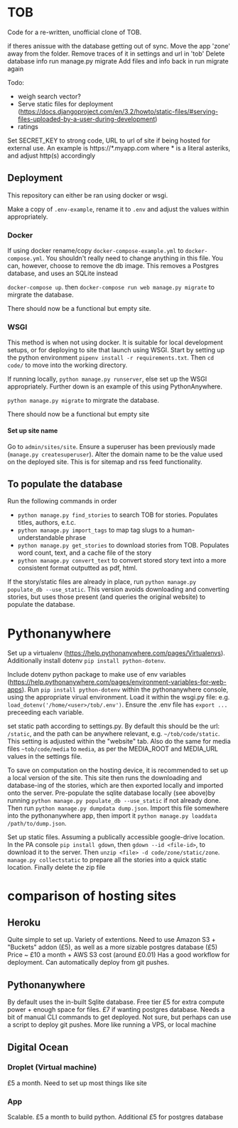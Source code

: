 # TOB

Code for a re-written, unofficial clone of TOB.

if theres anissue with the database getting out of sync.
Move the app 'zone' away from the folder.
Remove traces of it in settings and url in 'tob'
Delete database info
run manage.py migrate
Add files and info back in
run migrate again

Todo:
- weigh search vector?
- Serve static files for deployment (https://docs.djangoproject.com/en/3.2/howto/static-files/#serving-files-uploaded-by-a-user-during-development)
- ratings

Set SECRET_KEY to strong code, URL to url of site if being hosted for external use. An example is https://*.myapp.com where * is a literal asteriks, and adjust http(s) accordingly


## Deployment

This repository can either be ran using docker or wsgi.

Make a copy of `.env-example`, rename it to `.env` and adjust the values within appropriately.

### Docker

If using docker rename/copy `docker-compose-example.yml` to `docker-compose.yml`. You shouldn't really need to change anything in this file. You can, however, choose to remove the db image. This removes a Postgres database, and uses an SQLite instead

`docker-compose up`. then `docker-compose run web manage.py migrate` to mirgrate the database.

There should now be a functional but empty site.

### WSGI

This method is when not using docker. It is suitable for local development setups, or for deploying to site that launch using WSGI. Start by setting up the python environment `pipenv install -r requirements.txt`. Then `cd code/` to move into the working directory.

If running locally, `python manage.py runserver`, else set up the WSGI appropriately. Further down is an example of this using PythonAnywhere.

`python manage.py migrate` to mirgrate the database.

There should now be a functional but empty site

#### Set up site name

Go to `admin/sites/site`. Ensure a superuser has been previously made (`manage.py createsuperuser`). Alter the domain name to be the value used on the deployed site.
This is for sitemap and rss feed functionality.  

## To populate the database

Run the following commands in order

 - `python manage.py find_stories` to search TOB for stories. Populates titles, authors, e.t.c.
 - `python manage.py import_tags` to map tag slugs to a human-understandable phrase
 - `python manage.py get_stories` to download stories from TOB. Populates word count, text, and a cache file of the story
 - `python manage.py convert_text` to convert stored story text into a more consistent format outputted as pdf, html.

If the story/static files are already in place, run `python manage.py populate_db --use_static`. This version avoids downloading and converting stories, but uses those present (and queries the original website) to populate the database.

# Pythonanywhere

Set up a virtualenv (https://help.pythonanywhere.com/pages/Virtualenvs).
Additionally install dotenv `pip install python-dotenv`.

Include dotenv python package to make use of env variables (https://help.pythonanywhere.com/pages/environment-variables-for-web-apps). Run `pip install python-dotenv` within the pythonanywhere console, using the appropriate virual environment. Load it within the wsgi.py file: e.g. `load_dotenv('/home/<user>/tob/.env')`. Ensure the .env file has `export ...` preceeding each variable.


set static path according to settings.py. By default this should be the url: `/static`, and the path can be anywhere relevant, e.g. `~/tob/code/static`. This setting is adjusted within the "website" tab. Also do the same for media files `~tob/code/media` to `media`, as per the MEDIA_ROOT and MEDIA_URL values in the settings file.

To save on computation on the hosting device, it is recommended to set up a local version of the site. This site then runs the downloading and database-ing of the stories, which are then exported locally and imported onto the server.
Pre-populate the sqlite database locally (see above)by running `python manage.py populate_db --use_static` if not already done. Then run `python manage.py dumpdata dump.json`. Import this file somewhere into the pythonanywhere app, then import it `python manage.py loaddata /path/to/dump.json`.

Set up static files. Assuming a publically accessible google-drive location. In the PA console `pip install gdown`, then `gdown --id <file-id>`, to download it to the server. Then `unzip <file> -d code/zone/static/zone`. `manage.py collectstatic` to prepare all the stories into a quick static location. Finally delete the zip file

# comparison of hosting sites

## Heroku

Quite simple to set up. Variety of extentions. Need to use Amazon S3 + "Buckets" addon (£5), as well as a more sizable postgres database (£5)
Price ~ £10 a month + AWS S3 cost (around £0.01)
Has a good workflow for deployment. Can automatically deploy from git pushes.

## Pythonanywhere

By default uses the in-built Sqlite database. Free tier
£5 for extra compute power + enough space for files. £7 if wanting postgres database.
Needs a bit of manual CLI commands to get deployed. Not sure, but perhaps can use a script to deploy git pushes. More like running a VPS, or local machine

## Digital Ocean

### Droplet (Virtual machine)

£5 a month. Need to set up most things like site 

### App

Scalable. £5 a month to build python. Additional £5 for postgres database